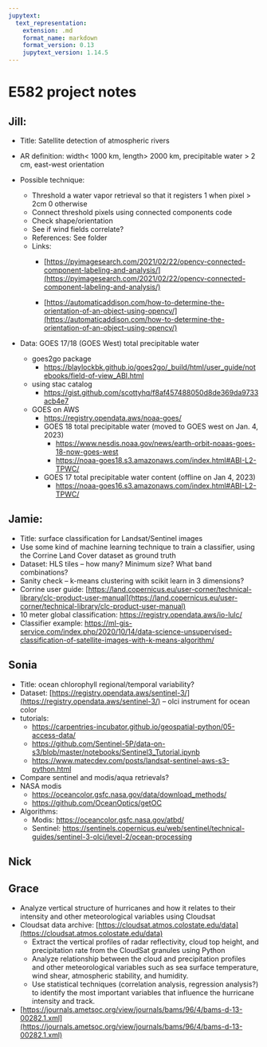 ```yaml
---
jupytext:
  text_representation:
    extension: .md
    format_name: markdown
    format_version: 0.13
    jupytext_version: 1.14.5
---
```


# E582 project notes


## Jill:

* Title: Satellite detection of atmospheric rivers
* AR definition:  width&lt; 1000 km, length> 2000 km, precipitable water > 2 cm, east-west orientation
* Possible technique:
    * Threshold a water vapor retrieval so that it registers 1 when pixel > 2cm 0 otherwise
    * Connect threshold pixels using connected components code
    * Check shape/orientation
    * See if wind fields correlate?
    * References:  See folder
    * Links: 
      * [https://pyimagesearch.com/2021/02/22/opencv-connected-component-labeling-and-analysis/](https://pyimagesearch.com/2021/02/22/opencv-connected-component-labeling-and-analysis/)

      * [https://automaticaddison.com/how-to-determine-the-orientation-of-an-object-using-opencv/](https://automaticaddison.com/how-to-determine-the-orientation-of-an-object-using-opencv/)
        
* Data: GOES 17/18 (GOES West) total precipitable water
  * goes2go package
    * https://blaylockbk.github.io/goes2go/_build/html/user_guide/notebooks/field-of-view_ABI.html
  * using stac catalog
    * https://gist.github.com/scottyhq/f8af457488050d8de369da9733acb4e7
  * GOES on AWS
    * https://registry.opendata.aws/noaa-goes/
    * GOES 18 total precipitable water (moved to GOES west on Jan. 4, 2023)
      * https://www.nesdis.noaa.gov/news/earth-orbit-noaas-goes-18-now-goes-west
      * https://noaa-goes18.s3.amazonaws.com/index.html#ABI-L2-TPWC/
    * GOES 17  total precipitable water content (offline on Jan 4, 2023)
      * https://noaa-goes16.s3.amazonaws.com/index.html#ABI-L2-TPWC/


## Jamie:

* Title: surface classification for Landsat/Sentinel images
* Use some kind of machine learning technique to train a classifier, using the Corrine Land Cover dataset as ground truth
* Dataset:  HLS tiles – how many?  Minimum size?  What band combinations?
* Sanity check – k-means clustering with scikit learn in 3 dimensions?
* Corrine user guide: [https://land.copernicus.eu/user-corner/technical-library/clc-product-user-manual](https://land.copernicus.eu/user-corner/technical-library/clc-product-user-manual)  
* 10 meter global classification: https://registry.opendata.aws/io-lulc/
* Classifier example: https://ml-gis-service.com/index.php/2020/10/14/data-science-unsupervised-classification-of-satellite-images-with-k-means-algorithm/


## Sonia

* Title: ocean chlorophyll regional/temporal variability?
* Dataset: [https://registry.opendata.aws/sentinel-3/](https://registry.opendata.aws/sentinel-3/) – olci instrument for ocean color
* tutorials: 
  * https://carpentries-incubator.github.io/geospatial-python/05-access-data/
  * https://github.com/Sentinel-5P/data-on-s3/blob/master/notebooks/Sentinel3_Tutorial.ipynb
  * https://www.matecdev.com/posts/landsat-sentinel-aws-s3-python.html
* Compare sentinel and modis/aqua retrievals?
* NASA modis
  * https://oceancolor.gsfc.nasa.gov/data/download_methods/
  * https://github.com/OceanOptics/getOC
* Algorithms: 
  * Modis: https://oceancolor.gsfc.nasa.gov/atbd/
  * Sentinel: https://sentinels.copernicus.eu/web/sentinel/technical-guides/sentinel-3-olci/level-2/ocean-processing
  



## Nick


## Grace

* Analyze vertical structure of hurricanes and how it relates to their intensity and other meteorological variables using Cloudsat
* Cloudsat data archive: [https://cloudsat.atmos.colostate.edu/data](https://cloudsat.atmos.colostate.edu/data)
    * Extract the vertical profiles of radar reflectivity, cloud top height, and precipitation rate from the CloudSat granules using Python
    * Analyze relationship between the cloud and precipitation profiles and other meteorological variables such as sea surface temperature, wind shear, atmospheric stability, and humidity.
    * Use statistical techniques (correlation analysis, regression analysis?) to identify the most important variables that influence the hurricane intensity and track.
* [https://journals.ametsoc.org/view/journals/bams/96/4/bams-d-13-00282.1.xml](https://journals.ametsoc.org/view/journals/bams/96/4/bams-d-13-00282.1.xml)
